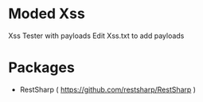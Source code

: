 # Moded Xss
Xss Tester with payloads
Edit Xss.txt to add payloads

# Packages
 - RestSharp ( https://github.com/restsharp/RestSharp )
